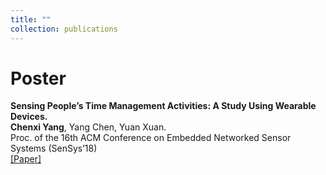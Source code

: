 ```yaml
---
title: ""
collection: publications
---
```

Poster
===
<b>Sensing People’s Time Management Activities: A Study Using Wearable Devices.</b> <br> <b>Chenxi Yang</b>, Yang Chen, Yuan Xuan. <br> Proc. of the 16th ACM Conference on Embedded Networked Sensor Systems (SenSys’18) <br> [[Paper]](https://cxyang1997.github.io/files/sensys18-smartphone-activities.pdf)